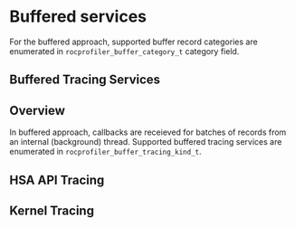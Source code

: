 # Buffered services

For the buffered approach, supported buffer record categories are enumerated in `rocprofiler_buffer_category_t` category field.

## Buffered Tracing Services

## Overview

In buffered approach, callbacks are receieved for batches of records from an internal (background) thread. Supported buffered tracing services are enumerated in  `rocprofiler_buffer_tracing_kind_t`.

## HSA API Tracing

## Kernel Tracing
